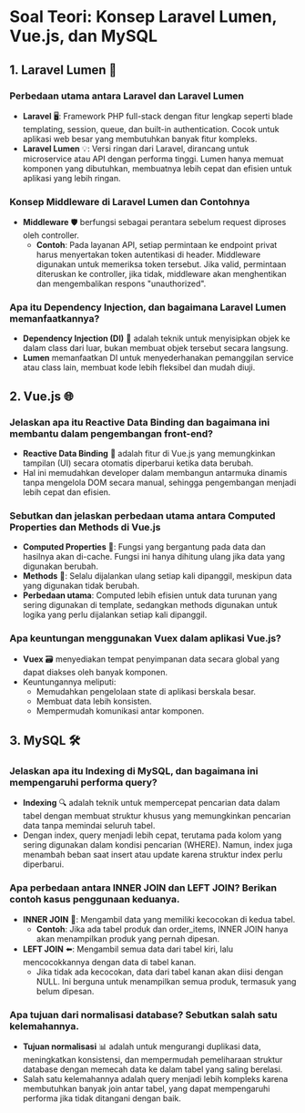 # Soal Teori: Konsep Laravel Lumen, Vue.js, dan MySQL

## 1. Laravel Lumen 🚀

### Perbedaan utama antara Laravel dan Laravel Lumen

- **Laravel** 🖥️: Framework PHP full-stack dengan fitur lengkap seperti blade templating, session, queue, dan built-in authentication. Cocok untuk aplikasi web besar yang membutuhkan banyak fitur kompleks.
- **Laravel Lumen** 💡: Versi ringan dari Laravel, dirancang untuk microservice atau API dengan performa tinggi. Lumen hanya memuat komponen yang dibutuhkan, membuatnya lebih cepat dan efisien untuk aplikasi yang lebih ringan.

### Konsep Middleware di Laravel Lumen dan Contohnya

- **Middleware** 🛡️ berfungsi sebagai perantara sebelum request diproses oleh controller.
  - **Contoh**: Pada layanan API, setiap permintaan ke endpoint privat harus menyertakan token autentikasi di header. Middleware digunakan untuk memeriksa token tersebut. Jika valid, permintaan diteruskan ke controller, jika tidak, middleware akan menghentikan dan mengembalikan respons "unauthorized".

### Apa itu Dependency Injection, dan bagaimana Laravel Lumen memanfaatkannya?

- **Dependency Injection (DI)** 💉 adalah teknik untuk menyisipkan objek ke dalam class dari luar, bukan membuat objek tersebut secara langsung.
- **Lumen** memanfaatkan DI untuk menyederhanakan pemanggilan service atau class lain, membuat kode lebih fleksibel dan mudah diuji.

## 2. Vue.js 🌐

### Jelaskan apa itu Reactive Data Binding dan bagaimana ini membantu dalam pengembangan front-end?

- **Reactive Data Binding** 🔄 adalah fitur di Vue.js yang memungkinkan tampilan (UI) secara otomatis diperbarui ketika data berubah.
- Hal ini memudahkan developer dalam membangun antarmuka dinamis tanpa mengelola DOM secara manual, sehingga pengembangan menjadi lebih cepat dan efisien.

### Sebutkan dan jelaskan perbedaan utama antara Computed Properties dan Methods di Vue.js

- **Computed Properties** 🧮: Fungsi yang bergantung pada data dan hasilnya akan di-cache. Fungsi ini hanya dihitung ulang jika data yang digunakan berubah.
- **Methods** 🔧: Selalu dijalankan ulang setiap kali dipanggil, meskipun data yang digunakan tidak berubah.
- **Perbedaan utama**: Computed lebih efisien untuk data turunan yang sering digunakan di template, sedangkan methods digunakan untuk logika yang perlu dijalankan setiap kali dipanggil.

### Apa keuntungan menggunakan Vuex dalam aplikasi Vue.js?

- **Vuex** 🗃️ menyediakan tempat penyimpanan data secara global yang dapat diakses oleh banyak komponen.
- Keuntungannya meliputi:
  - Memudahkan pengelolaan state di aplikasi berskala besar.
  - Membuat data lebih konsisten.
  - Mempermudah komunikasi antar komponen.

## 3. MySQL 🛠️

### Jelaskan apa itu Indexing di MySQL, dan bagaimana ini mempengaruhi performa query?

- **Indexing** 🔍 adalah teknik untuk mempercepat pencarian data dalam tabel dengan membuat struktur khusus yang memungkinkan pencarian data tanpa memindai seluruh tabel.
- Dengan index, query menjadi lebih cepat, terutama pada kolom yang sering digunakan dalam kondisi pencarian (WHERE). Namun, index juga menambah beban saat insert atau update karena struktur index perlu diperbarui.

### Apa perbedaan antara INNER JOIN dan LEFT JOIN? Berikan contoh kasus penggunaan keduanya.

- **INNER JOIN** 🔗: Mengambil data yang memiliki kecocokan di kedua tabel.
  - **Contoh**: Jika ada tabel produk dan order_items, INNER JOIN hanya akan menampilkan produk yang pernah dipesan.
- **LEFT JOIN** ⬅️: Mengambil semua data dari tabel kiri, lalu mencocokkannya dengan data di tabel kanan.
  - Jika tidak ada kecocokan, data dari tabel kanan akan diisi dengan NULL. Ini berguna untuk menampilkan semua produk, termasuk yang belum dipesan.

### Apa tujuan dari normalisasi database? Sebutkan salah satu kelemahannya.

- **Tujuan normalisasi** 📊 adalah untuk mengurangi duplikasi data, meningkatkan konsistensi, dan mempermudah pemeliharaan struktur database dengan memecah data ke dalam tabel yang saling berelasi.
- Salah satu kelemahannya adalah query menjadi lebih kompleks karena membutuhkan banyak join antar tabel, yang dapat mempengaruhi performa jika tidak ditangani dengan baik.
